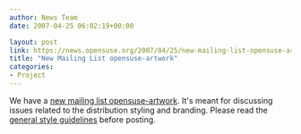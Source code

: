 ```yaml
---
author: News Team
date: 2007-04-25 06:02:19+00:00

layout: post
link: https://news.opensuse.org/2007/04/25/new-mailing-list-opensuse-artwork/
title: "New Mailing List opensuse-artwork"
categories:
- Project
---
```

We have a [new mailing list opensuse-artwork](http://lists.opensuse.org/opensuse-announce/2007-04/msg00005.html). It's meant for discussing issues related to the distribution styling and branding. Please read the [general style guidelines](http://en.opensuse.org/Artwork:Guidelines) before posting.
